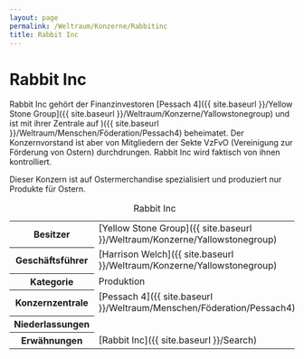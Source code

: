 ```yaml
---
layout: page
permalink: /Weltraum/Konzerne/Rabbitinc
title: Rabbit Inc
---
```



# Rabbit Inc


Rabbit Inc gehört der Finanzinvestoren [Pessach 4]({{ site.baseurl }}/Yellow Stone Group]({{ site.baseurl }}/Weltraum/Konzerne/Yallowstonegroup) und ist mit ihrer Zentrale auf )({{ site.baseurl }}/Weltraum/Menschen/Föderation/Pessach4) beheimatet. Der Konzernvorstand ist aber von Mitgliedern der Sekte VzFvO (Vereinigung zur Förderung von Ostern) durchdrungen. Rabbit Inc wird faktisch von ihnen kontrolliert.

Dieser Konzern ist auf Ostermerchandise spezialisiert und produziert nur Produkte für Ostern.


<aside>
<table data-type="konzern">
<caption>Rabbit Inc</caption>
<tbody>
<tr><th>Besitzer</th><td>[Yellow Stone Group]({{ site.baseurl }}/Weltraum/Konzerne/Yallowstonegroup)</td></tr>
<tr><th>Geschäftsführer</th><td>[Harrison Welch]({{ site.baseurl }}/Weltraum/Konzerne/Yallowstonegroup)</td></tr>
<tr><th>Kategorie</th><td>Produktion</td></tr>
<tr><th>Konzernzentrale</th><td>[Pessach 4]({{ site.baseurl }}/Weltraum/Menschen/Föderation/Pessach4)</td></tr>
<tr><th>Niederlassungen</th><td> </td></tr>
<tr><th>Erwähnungen</th><td>[Rabbit Inc]({{ site.baseurl }}/Search)</td></tr>
</tbody>
</table>
</aside>

